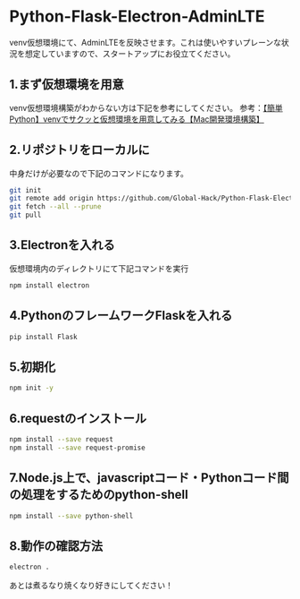 # Python-Flask-Electron-AdminLTE
venv仮想環境にて、AdminLTEを反映させます。これは使いやすいプレーンな状況を想定していますので、スタートアップにお役立てください。

## 1.まず仮想環境を用意
venv仮想環境構築がわからない方は下記を参考にしてください。
参考：[【簡単Python】venvでサクッと仮想環境を用意してみる【Mac開発環境構築】](https://global-hack.com/blog/archives/93)

## 2.リポジトリをローカルに
中身だけが必要なので下記のコマンドになります。
```bash
git init
git remote add origin https://github.com/Global-Hack/Python-Flask-Electron-AdminLTE.git
git fetch --all --prune
git pull
```

## 3.Electronを入れる
仮想環境内のディレクトリにて下記コマンドを実行
```bash
npm install electron
```

## 4.PythonのフレームワークFlaskを入れる
```bash
pip install Flask
```

## 5.初期化
```bash
npm init -y
```

## 6.requestのインストール
```bash
npm install --save request
npm install --save request-promise
```

## 7.Node.js上で、javascriptコード・Pythonコード間の処理をするためのpython-shell
```bash
npm install --save python-shell
```

## 8.動作の確認方法
```bash
electron .
```

あとは煮るなり焼くなり好きにしてください！
